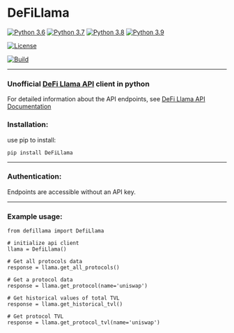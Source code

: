 # DeFiLlama

[![Python 3.6](https://img.shields.io/badge/python-3.6-blue.svg)](https://www.python.org/downloads/release/python-360/)
[![Python 3.7](https://img.shields.io/badge/python-3.7-blue.svg)](https://www.python.org/downloads/release/python-370/)
[![Python 3.8](https://img.shields.io/badge/python-3.8-blue.svg)](https://www.python.org/downloads/release/python-380/)
[![Python 3.9](https://img.shields.io/badge/python-3.9-blue.svg)](https://www.python.org/downloads/release/python-390/)

[![License](https://img.shields.io/badge/License-Apache%202.0-blue.svg)](https://opensource.org/licenses/Apache-2.0)

[![Build](https://github.com/itzmestar/DeFiLlama/actions/workflows/python-package.yml/badge.svg)](https://github.com/itzmestar/DeFiLlama/actions/workflows/python-package.yml)

-------

### Unofficial [DeFi Llama API](https://defillama.com/home) client in python

For detailed information about the API endpoints, see [DeFi Llama API Documentation](https://docs.llama.fi/api)

### Installation:

use pip to install:

``` 
pip install DeFiLlama
```

-----------

### Authentication:

Endpoints are accessible without an API key.

-----------

### Example usage:

```
from defillama import DefiLlama

# initialize api client
llama = DefiLlama()

# Get all protocols data
response = llama.get_all_protocols()

# Get a protocol data
response = llama.get_protocol(name='uniswap')

# Get historical values of total TVL
response = llama.get_historical_tvl()

# Get protocol TVL
response = llama.get_protocol_tvl(name='uniswap')
```